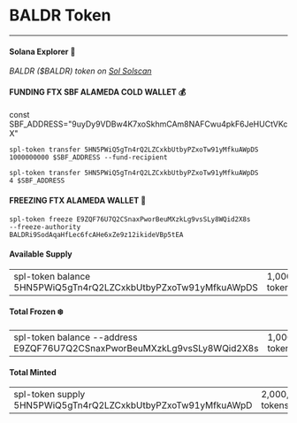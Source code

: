 <h1>BALDR Token</h1><hr/>

<h4> Solana Explorer 👀 </h4>
<i>BALDR ($BALDR) token on <a href="https://solscan.io/token/5HN5PWiQ5gTn4rQ2LZCxkbUtbyPZxoTw91yMfkuAWpDS">Sol Solscan</a></i>
<h4>FUNDING FTX SBF ALAMEDA COLD WALLET 💰</h4>

const SBF_ADDRESS="9uyDy9VDBw4K7xoSkhmCAm8NAFCwu4pkF6JeHUCtVKcX"

<code>spl-token transfer 5HN5PWiQ5gTn4rQ2LZCxkbUtbyPZxoTw91yMfkuAWpDS 1000000000 $SBF_ADDRESS  --fund-recipient</code>

<code>spl-token transfer 5HN5PWiQ5gTn4rQ2LZCxkbUtbyPZxoTw91yMfkuAWpDS 4 $SBF_ADDRESS </code>

<h4>FREEZING FTX ALAMEDA WALLET 🥶<br/></h4>

<code>spl-token freeze  E9ZQF76U7Q2CSnaxPworBeuMXzkLg9vsSLy8WQid2X8s --freeze-authority BALDRi9SodAqaHfLec6fcAHe6xZe9z12ikideVBp5tEA</code>



<h4> Available Supply  </h4>
<table>
  <tr>
    <td>spl-token balance 5HN5PWiQ5gTn4rQ2LZCxkbUtbyPZxoTw91yMfkuAWpDS</td>
    <td>1,000,000,065 tokens </td>
  </tr>
</table>

<h4> Total Frozen ❄️</h4>
<table>
  <tr>
    <td>spl-token balance --address E9ZQF76U7Q2CSnaxPworBeuMXzkLg9vsSLy8WQid2X8s</td>
    <td>1,000,000,004 tokens </td>
  </tr>
</table>




<h4>Total Minted</h4>
<table>
  <tr>
    <td>spl-token supply 5HN5PWiQ5gTn4rQ2LZCxkbUtbyPZxoTw91yMfkuAWpD</td><td>2,000,000,069 tokens</td>
  </tr>
</table>




